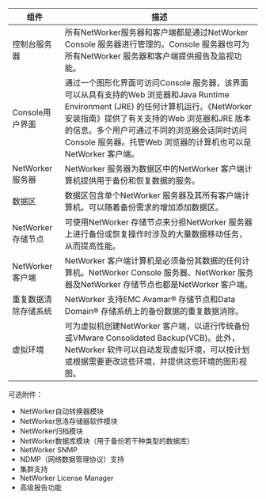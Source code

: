 |组件|描述|
|----|----|
|控制台服务器|所有NetWorker服务器和客户端都是通过NetWorker Console 服务器进行管理的。Console 服务器也可为所有NetWorker 服务器和客户端提供报告及监视功能。|
|Console用户界面|通过一个图形化界面可访问Console 服务器，该界面可以从具有支持的Web 浏览器和Java Runtime Environment (JRE) 的任何计算机运行。《NetWorker 安装指南》提供了有关支持的Web 浏览器和JRE 版本的信息。多个用户可通过不同的浏览器会话同时访问Console 服务器。托管Web 浏览器的计算机也可以是NetWorker 客户端。|
|NetWorker服务器|NetWorker 服务器为数据区中的NetWorker 客户端计算机提供用于备份和恢复数据的服务。|
|数据区|数据区包含单个NetWorker 服务器及其所有客户端计算机。可以随着备份需求的增加添加数据区。|
|NetWorker存储节点|可使用NetWorker 存储节点来分担NetWorker 服务器上进行备份或恢复操作时涉及的大量数据移动任务，从而提高性能。|
|NetWorker客户端|NetWorker 客户端计算机是必须备份其数据的任何计算机。NetWorker Console 服务器、NetWorker 服务器及NetWorker 存储节点也都是NetWorker 客户端。|
|重复数据清除存储系统|NetWorker 支持EMC Avamar® 存储节点和Data Domain® 存储系统上的备份数据的重复数据消除。
|虚拟环境|可为虚拟机创建NetWorker 客户端，以进行传统备份或VMware Consolidated Backup(VCB)。此外，NetWorker 软件可以自动发现虚拟环境，可以按计划或根据需要更改这些环境，并提供这些环境的图形视图。|

可选附件：
* NetWorker自动转换器模块
* NetWorker思洛存储器软件模块
* NetWorker归档模块
* NetWorker数据库模块（用于备份若干种类型的数据库）
* NetWorker  SNMP
* NDMP（网络数据管理协议）支持
* 集群支持
* NetWorker  License  Manager
* 高级报告功能
